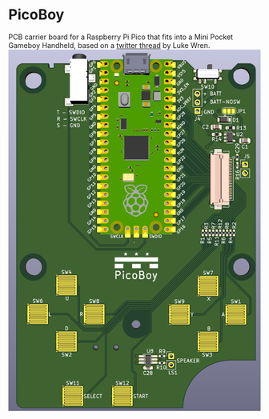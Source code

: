 # PicoBoy
PCB carrier board for a Raspberry Pi Pico that fits into a Mini Pocket Gameboy Handheld, based on a [twitter thread](https://twitter.com/wren6991/status/1436687829564854275) by Luke Wren.
![Image](https://github.com/dcelectr/PicoBoy/blob/master/PicoBoy1.png)
